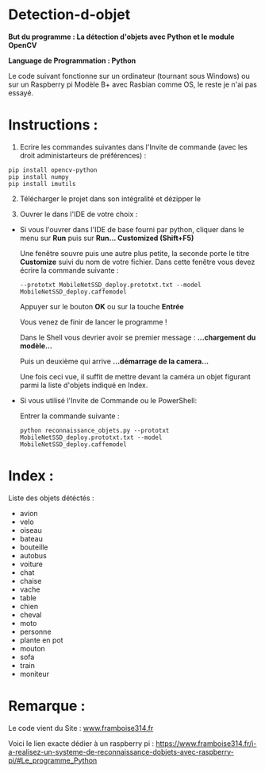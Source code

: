 # Detection-d-objet

**But du programme : La détection d'objets avec Python et le module OpenCV**

**Language de Programmation : Python**

Le code suivant fonctionne sur un ordinateur (tournant sous Windows) ou sur un Raspberry pi Modèle B+ avec Rasbian comme OS, le reste je n'ai pas essayé.

# Instructions : 

1. Ecrire les commandes suivantes dans l'Invite de commande (avec les droit administarteurs de préférences) :

``` 
pip install opencv-python
pip install numpy
pip install imutils 
```

2. Télécharger le projet dans son intégralité et dézipper le

3. Ouvrer le dans l'IDE de votre choix :

- Si vous l'ouvrer dans l'IDE de base fourni par python, cliquer dans le menu sur **Run** puis sur **Run... Customized (Shift+F5)** 

  Une fenêtre souvre puis une autre plus petite, la seconde porte le titre **Customize** suivi du nom de votre fichier.
  Dans cette fenêtre vous devez écrire la commande suivante : 

  ``` 
  --prototxt MobileNetSSD_deploy.prototxt.txt --model MobileNetSSD_deploy.caffemodel
  ``` 

  Appuyer sur le bouton **OK** ou sur la touche **Entrée** 

  Vous venez de finir de lancer le programme ! 
  
  Dans le Shell vous devrier avoir se premier message : **...chargement du modèle...**
  
  Puis un deuxième qui arrive  **...démarrage de la camera...**

  Une fois ceci vue, il suffit de mettre devant la caméra un objet figurant parmi la liste d'objets indiqué en Index.
  
- Si vous utilisé l'Invite de Commande ou le PowerShell:

  Entrer la commande suivante :
  ```
  python reconnaissance_objets.py --prototxt MobileNetSSD_deploy.prototxt.txt --model MobileNetSSD_deploy.caffemodel
  ```
  
# Index :

Liste des objets détéctés : 
 - avion
 - velo
 - oiseau
 - bateau
 - bouteille
 - autobus
 - voiture
 - chat
 - chaise
 - vache
 - table
 - chien
 - cheval
 - moto
 - personne
 - plante en pot
 - mouton
 - sofa
 - train
 - moniteur

# Remarque :

Le code vient du Site : www.framboise314.fr

Voici le lien exacte dédier à un raspberry pi : https://www.framboise314.fr/i-a-realisez-un-systeme-de-reconnaissance-dobjets-avec-raspberry-pi/#Le_programme_Python
